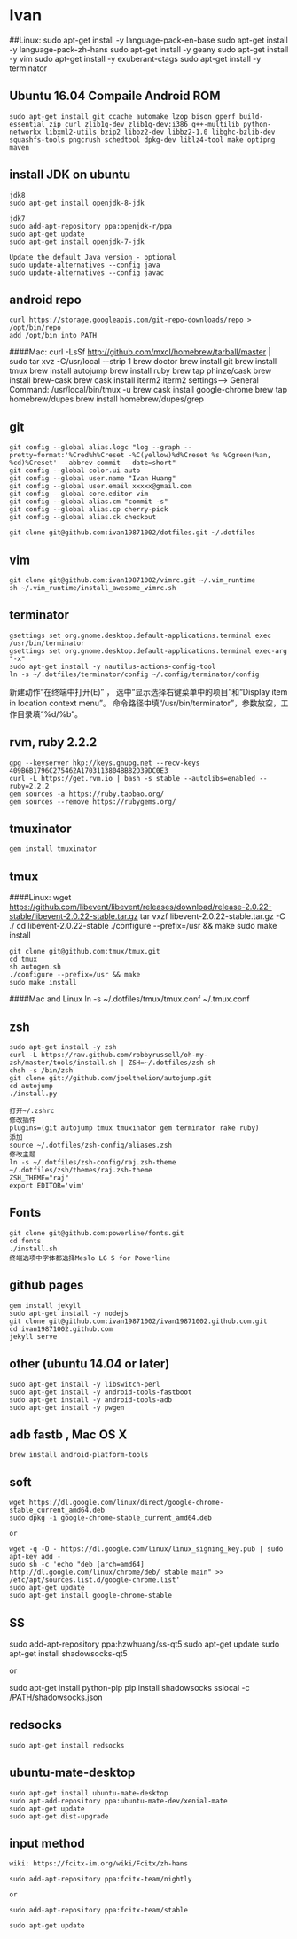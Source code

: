 # Ivan 
##Linux:
    sudo apt-get install -y language-pack-en-base
    sudo apt-get install -y language-pack-zh-hans
    sudo apt-get install -y geany
    sudo apt-get install -y vim
    sudo apt-get install -y exuberant-ctags
    sudo apt-get install -y terminator

## Ubuntu 16.04  Compaile Android ROM
    sudo apt-get install git ccache automake lzop bison gperf build-essential zip curl zlib1g-dev zlib1g-dev:i386 g++-multilib python-networkx libxml2-utils bzip2 libbz2-dev libbz2-1.0 libghc-bzlib-dev squashfs-tools pngcrush schedtool dpkg-dev liblz4-tool make optipng maven

## install JDK on ubuntu
    jdk8
    sudo apt-get install openjdk-8-jdk

    jdk7
    sudo add-apt-repository ppa:openjdk-r/ppa
    sudo apt-get update
    sudo apt-get install openjdk-7-jdk

    Update the default Java version - optional
    sudo update-alternatives --config java
    sudo update-alternatives --config javac

## android repo
    curl https://storage.googleapis.com/git-repo-downloads/repo > /opt/bin/repo
    add /opt/bin into PATH

####Mac:
    curl -LsSf http://github.com/mxcl/homebrew/tarball/master | sudo tar xvz -C/usr/local --strip 1
    brew doctor
    brew install git
    brew install tmux
    brew install autojump
    brew install ruby
    brew tap phinze/cask
    brew install brew-cask
    brew cask install iterm2
    iterm2 settings--> General Command: /usr/local/bin/tmux -u
    brew cask install google-chrome
    brew tap homebrew/dupes
    brew install homebrew/dupes/grep


## git
    git config --global alias.logc "log --graph --pretty=format:'%Cred%h%Creset -%C(yellow)%d%Creset %s %Cgreen(%an, %cd)%Creset' --abbrev-commit --date=short"
    git config --global color.ui auto
    git config --global user.name "Ivan Huang"
    git config --global user.email xxxxx@gmail.com
    git config --global core.editor vim
    git config --global alias.cm "commit -s"
    git config --global alias.cp cherry-pick
    git config --global alias.ck checkout

    git clone git@github.com:ivan19871002/dotfiles.git ~/.dotfiles

## vim
    git clone git@github.com:ivan19871002/vimrc.git ~/.vim_runtime
    sh ~/.vim_runtime/install_awesome_vimrc.sh

## terminator
	gsettings set org.gnome.desktop.default-applications.terminal exec   /usr/bin/terminator
	gsettings set org.gnome.desktop.default-applications.terminal exec-arg "-x"
	sudo apt-get install -y nautilus-actions-config-tool
	ln -s ~/.dotfiles/terminator/config ~/.config/terminator/config

新建动作“在终端中打开(E)” ，
选中“显示选择右键菜单中的项目”和“Display item in location context menu”。
命令路径中填“/usr/bin/terminator”，参数放空，工作目录填“%d/%b”。

## rvm, ruby 2.2.2
    gpg --keyserver hkp://keys.gnupg.net --recv-keys 409B6B1796C275462A1703113804BB82D39DC0E3
    curl -L https://get.rvm.io | bash -s stable --autolibs=enabled --ruby=2.2.2
    gem sources -a https://ruby.taobao.org/
    gem sources --remove https://rubygems.org/

## tmuxinator
    gem install tmuxinator

## tmux
####Linux:
    wget https://github.com/libevent/libevent/releases/download/release-2.0.22-stable/libevent-2.0.22-stable.tar.gz
    tar vxzf libevent-2.0.22-stable.tar.gz -C ./
    cd libevent-2.0.22-stable
    ./configure --prefix=/usr && make
    sudo make install

    git clone git@github.com:tmux/tmux.git
    cd tmux
    sh autogen.sh
    ./configure --prefix=/usr && make
    sudo make install

####Mac and Linux
    ln -s ~/.dotfiles/tmux/tmux.conf ~/.tmux.conf

## zsh
    sudo apt-get install -y zsh
    curl -L https://raw.github.com/robbyrussell/oh-my-zsh/master/tools/install.sh | ZSH=~/.dotfiles/zsh sh
    chsh -s /bin/zsh
    git clone git://github.com/joelthelion/autojump.git
    cd autojump
    ./install.py

    打开~/.zshrc
    修改插件
    plugins=(git autojump tmux tmuxinator gem terminator rake ruby)
    添加
    source ~/.dotfiles/zsh-config/aliases.zsh
    修改主题
    ln -s ~/.dotfiles/zsh-config/raj.zsh-theme ~/.dotfiles/zsh/themes/raj.zsh-theme
    ZSH_THEME="raj"
    export EDITOR='vim'

## Fonts
    git clone git@github.com:powerline/fonts.git
    cd fonts
    ./install.sh
    终端选项中字体都选择Meslo LG S for Powerline

## github pages
    gem install jekyll
    sudo apt-get install -y nodejs
    git clone git@github.com:ivan19871002/ivan19871002.github.com.git
    cd ivan19871002.github.com
    jekyll serve

## other (ubuntu 14.04 or later)
    sudo apt-get install -y libswitch-perl
    sudo apt-get install -y android-tools-fastboot
    sudo apt-get install -y android-tools-adb
    sudo apt-get install -y pwgen

## adb fastb , Mac OS X
    brew install android-platform-tools
    
## soft
    wget https://dl.google.com/linux/direct/google-chrome-stable_current_amd64.deb
    sudo dpkg -i google-chrome-stable_current_amd64.deb

    or

    wget -q -O - https://dl.google.com/linux/linux_signing_key.pub | sudo apt-key add -
    sudo sh -c 'echo "deb [arch=amd64] http://dl.google.com/linux/chrome/deb/ stable main" >> /etc/apt/sources.list.d/google-chrome.list'
    sudo apt-get update
    sudo apt-get install google-chrome-stable

## SS
   sudo add-apt-repository ppa:hzwhuang/ss-qt5
   sudo apt-get update
   sudo apt-get install shadowsocks-qt5

   or

   sudo apt-get install python-pip
   pip install shadowsocks
   sslocal -c /PATH/shadowsocks.json

## redsocks
    sudo apt-get install redsocks

## ubuntu-mate-desktop
    sudo apt-get install ubuntu-mate-desktop 
    sudo apt-add-repository ppa:ubuntu-mate-dev/xenial-mate
    sudo apt-get update
    sudo apt-get dist-upgrade 

## input method
    wiki: https://fcitx-im.org/wiki/Fcitx/zh-hans

    sudo add-apt-repository ppa:fcitx-team/nightly

    or

    sudo add-apt-repository ppa:fcitx-team/stable

    sudo apt-get update
